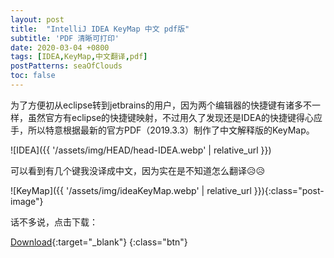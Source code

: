 ```yaml
---
layout: post
title:  "IntelliJ IDEA KeyMap 中文 pdf版"
subtitle: 'PDF 清晰可打印'
date: 2020-03-04 +0800
tags: [IDEA,KeyMap,中文翻译,pdf]
postPatterns: seaOfClouds
toc: false
---
```


为了方便初从eclipse转到jetbrains的用户，因为两个编辑器的快捷键有诸多不一样，虽然官方有eclipse的快捷键映射，不过用久了发现还是IDEA的快捷键得心应手，所以特意根据最新的官方PDF（2019.3.3）制作了中文解释版的KeyMap。

<!--excerpt-->

![IDEA]({{ '/assets/img/HEAD/head-IDEA.webp' | relative_url }})

可以看到有几个键我没译成中文，因为实在是不知道怎么翻译😥😥

![KeyMap]({{ '/assets/img/ideaKeyMap.webp' | relative_url }}){:class="post-image"}

话不多说，点击下载：

[Download](/assets/docs/ReferenceCard.pdf){:target="_blank"}
{:class="btn"}
